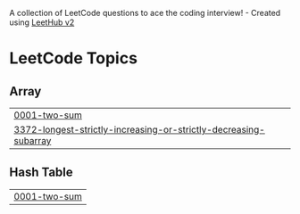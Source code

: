 A collection of LeetCode questions to ace the coding interview! - Created using [LeetHub v2](https://github.com/arunbhardwaj/LeetHub-2.0)
<!---LeetCode Topics Start-->
# LeetCode Topics
## Array
|  |
| ------- |
| [0001-two-sum](https://github.com/vasanthvk47/leetcode_problems/tree/master/0001-two-sum) |
| [3372-longest-strictly-increasing-or-strictly-decreasing-subarray](https://github.com/vasanthvk47/leetcode_problems/tree/master/3372-longest-strictly-increasing-or-strictly-decreasing-subarray) |
## Hash Table
|  |
| ------- |
| [0001-two-sum](https://github.com/vasanthvk47/leetcode_problems/tree/master/0001-two-sum) |
<!---LeetCode Topics End-->